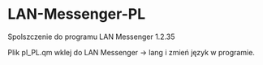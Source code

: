# LAN-Messenger-PL
Spolszczenie do programu LAN Messenger 1.2.35

Plik pl_PL.qm wklej do LAN Messenger -> lang i zmień język w programie. 
